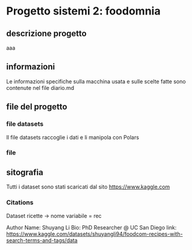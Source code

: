 # Progetto sistemi 2: foodomnia

## descrizione progetto

aaa

## informazioni

Le informazioni specifiche sulla macchina usata e sulle scelte fatte sono
contenute nel file diario.md

## file del progetto

### file datasets

Il file datasets raccoglie i dati e li manipola con Polars

### file

## sitografia

Tutti i dataset sono stati scaricati dal sito <https://www.kaggle.com>

### Citations

Dataset ricette -> nome variabile = rec

Author Name: Shuyang Li
Bio: PhD Researcher @ UC San Diego
link: <https://www.kaggle.com/datasets/shuyangli94/foodcom-recipes-with-search-terms-and-tags/data>
